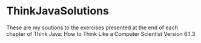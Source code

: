 # ThinkJavaSolutions


These are my soutions to the exercises presented at the end of each chapter of Think Java: How to Think Like a Computer Scientist Version
6.1.3

